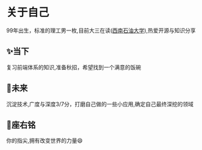 # 关于自己
99年出生，标准的理工男一枚,目前大三在读([西南石油大学](https://www.swpu.edu.cn/)),热爱开源与知识分享

## :sparkles:当下
复习前端体系的知识,准备秋招，希望找到一个满意的饭碗

## :rocket:未来
沉淀技术,广度与深度3/7分，打磨自己做的一些小应用,确定自己最终深挖的领域

## :pencil:座右铭
你的指尖,拥有改变世界的力量:smile:

<tongji/>